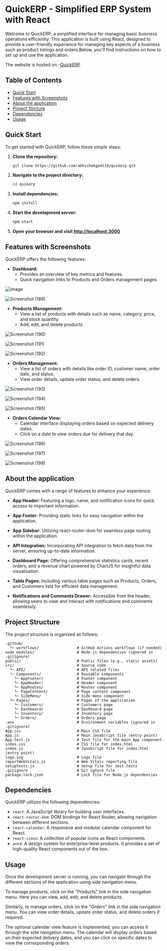 # QuickERP - Simplified ERP System with React

Welcome to QuickERP, a simplified interface for managing basic business operations efficiently. This application is built using React, designed to provide a user-friendly experience for managing key aspects of a business such as product listings and orders.Below, you'll find instructions on how to set up and use the application. 

The website is hosted on -[QuickERP](https://quikerp.netlify.app/)
## Table of Contents

- [Quick Start](#quick-start)
- [Features with Screenshots](#features-with-screenshots)
- [About the application](#about-the-application)
- [Project Strcture](#project-structure)
- [Dependencies](#dependencies)
- [Usage](#usage)


## Quick Start

To get started with QuickERP, follow these simple steps:

1. **Clone the repository:**

   ```bash
   git clone https://github.com/abhishekgadi10/quikerp.git
   ```

2. **Navigate to the project directory:**

   ```bash
   cd quikerp
   ```

3. **Install dependencies:**

   ```bash
   npm install
   ```

4. **Start the development server:**

   ```bash
   npm start
   ```

5. **Open your browser and visit [http://localhost:3000](http://localhost:3000)**

## Features with Screenshots

QuickERP offers the following features:

- **Dashboard:**
  - Provides an overview of key metrics and features.
  - Quick navigation links to Products and Orders management pages.
    
![image](https://github.com/abhishekgadi10/quikerp/assets/94633826/cc202e42-d68b-4ff9-b170-39e0a6703b9e)

![Screenshot (189)](https://github.com/abhishekgadi10/quikerp/assets/94633826/58ffe236-c92c-4ab7-84f7-edaf5459570b)

- **Products Management:**
  - View a list of products with details such as name, category, price, and stock quantity.
  - Add, edit, and delete products.
  
![Screenshot (190)](https://github.com/abhishekgadi10/quikerp/assets/94633826/255fd012-ce4f-4ca1-a972-3364a653672a)

![Screenshot (191)](https://github.com/abhishekgadi10/quikerp/assets/94633826/e78b2fd9-5d79-4349-8cb9-4edb7126c974)

![Screenshot (192)](https://github.com/abhishekgadi10/quikerp/assets/94633826/57306267-dace-42cc-a2ae-aef7a439f9d3)

- **Orders Management:**
  - View a list of orders with details like order ID, customer name, order date, and status.
  - View order details, update order status, and delete orders.
    
![Screenshot (193)](https://github.com/abhishekgadi10/quikerp/assets/94633826/ae3113d8-82ec-40be-b0ff-9c080d35fe22)

![Screenshot (194)](https://github.com/abhishekgadi10/quikerp/assets/94633826/f2faf69d-76fa-4501-8685-d528942ea362)

![Screenshot (195)](https://github.com/abhishekgadi10/quikerp/assets/94633826/53fbb92f-f275-4501-8046-31effcbdd4a8)

- **Orders Calendar View:**
  - Calendar interface displaying orders based on expected delivery dates.
  - Click on a date to view orders due for delivery that day.

![Screenshot (196)](https://github.com/abhishekgadi10/quikerp/assets/94633826/ccc2bd6d-7684-44f9-9b04-0fd9bcb0ebde)

![Screenshot (197)](https://github.com/abhishekgadi10/quikerp/assets/94633826/342dad82-ef48-4bd2-887c-c10b267cf0be)

![Screenshot (198)](https://github.com/abhishekgadi10/quikerp/assets/94633826/f14a6553-4abd-4c79-9b84-f590f7e3c921)


## About the application

QuickERP comes with a range of features to enhance your experience:

- **App Header:** Featuring a logo, name, and notification icons for quick access to important information.

- **App Footer:** Providing static links for easy navigation within the application.

- **App Sidebar:** Utilizing react-router-dom for seamless page routing within the application.

- **API Integration:** Incorporating API integration to fetch data from the server, ensuring up-to-date information.

- **Dashboard Page:** Offering comprehensive statistics cards, recent orders, and a revenue chart powered by ChartJS for insightful data visualization.

- **Table Pages:** Including various table pages such as Products, Orders, and Customers lists for efficient data management.

- **Notifications and Comments Drawer:** Accessible from the header, allowing users to view and interact with notifications and comments seamlessly.



## Project Structure

The project structure is organized as follows:

```
.github/
  └─ workflows/                 # GitHub Actions workflows (if needed)
node_modules/                   # Node.js dependencies (ignored in .gitignore)
public/                         # Public files (e.g., static assets)
src/                            # Source code
  └─ API/                       # API related files
  └─ Components/                # Reusable components
    └─ AppFooter/               # Footer component
    └─ AppHeader/               # Header component
    └─ AppRoutes/               # Routes component
    └─ PageContent/             # Page content component
    └─ SideMenu/                # Side menu component
  └─ Pages/                     # Pages of the application
    └─ Customers/               # Customers page
    └─ Dashboard/               # Dashboard page
    └─ Inventory/               # Inventory page
    └─ Orders/                  # Orders page
.env                            # Environment variables (ignored in .gitignore)
App.css                         # Main CSS file
App.js                          # Main JavaScript file (entry point)
App.test.js                     # Test file for the main App component
index.css                       # CSS file for index.html
index.js                        # JavaScript file for index.html (entry point)
logo.svg                        # Logo file
reportWebVitals.js              # Web Vitals reporting file
setupTests.js                   # Setup file for Jest tests
.gitignore                      # Git ignore file
package-lock.json               # Lock file for Node.js dependencies

```

## Dependencies

QuickERP utilizes the following dependencies:

- `react`: A JavaScript library for building user interfaces.
- `react-router-dom`: DOM bindings for React Router, allowing navigation between different sections.
- `react-calendar`: A responsive and modular calendar component for React.
- `react-icons`: A collection of popular icons as React components.
- `antd`: A design system for enterprise-level products. It provides a set of high-quality React components out of the box.

## Usage

Once the development server is running, you can navigate through the different sections of the application using side navigation menu.

To manage products, click on the "Products" link in the side navigation menu. Here you can view, add, edit, and delete products.

Similarly, to manage orders, click on the "Orders" link in the side navigation menu. You can view order details, update order status, and delete orders if required.

The optional calendar view feature is implemented, you can access it through the side navigation menu. The calendar will display orders based on their expected delivery dates, and you can click on specific dates to view the corresponding orders.

